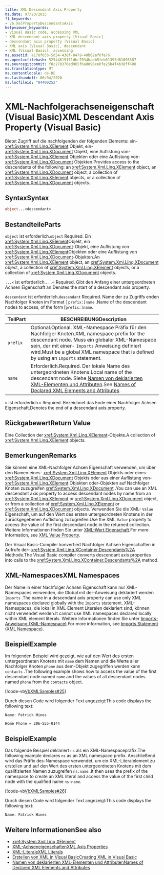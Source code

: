 ```yaml
---
title: XML Descendant Axis Property
ms.date: 07/20/2015
f1_keywords:
- vb.XmlPropertyDescendantsAxis
helpviewer_keywords:
- Visual Basic code, accessing XML
- XML descendant axis property [Visual Basic]
- descendant axis property [Visual Basic]
- XML axis [Visual Basic], descendant
- XML [Visual Basic], accessing
ms.assetid: a178f85b-5d54-438f-8479-40b62af6fe76
ms.openlocfilehash: 52544619171dbc7034baeb5feb61395d81096387
ms.sourcegitcommit: f8c270376ed905f6a8896ce0fe25b4f4b38ff498
ms.translationtype: MT
ms.contentlocale: de-DE
ms.lasthandoff: 06/04/2020
ms.locfileid: "84400252"
---
```

# <a name="xml-descendant-axis-property-visual-basic"></a><span data-ttu-id="6ee10-102">XML-Nachfolgerachseneigenschaft (Visual Basic)</span><span class="sxs-lookup"><span data-stu-id="6ee10-102">XML Descendant Axis Property (Visual Basic)</span></span>

<span data-ttu-id="6ee10-103">Bietet Zugriff auf die nachfolgenden der folgenden Elemente: ein- <xref:System.Xml.Linq.XElement> Objekt, ein- <xref:System.Xml.Linq.XDocument> Objekt, eine Auflistung von- <xref:System.Xml.Linq.XElement> Objekten oder eine Auflistung von- <xref:System.Xml.Linq.XDocument> Objekten.</span><span class="sxs-lookup"><span data-stu-id="6ee10-103">Provides access to the descendants of the following: an <xref:System.Xml.Linq.XElement> object, an <xref:System.Xml.Linq.XDocument> object, a collection of <xref:System.Xml.Linq.XElement> objects, or a collection of <xref:System.Xml.Linq.XDocument> objects.</span></span>

## <a name="syntax"></a><span data-ttu-id="6ee10-104">Syntax</span><span class="sxs-lookup"><span data-stu-id="6ee10-104">Syntax</span></span>

```vb
object...<descendant>
```

## <a name="parts"></a><span data-ttu-id="6ee10-105">Bestandteile</span><span class="sxs-lookup"><span data-stu-id="6ee10-105">Parts</span></span>

<span data-ttu-id="6ee10-106">`object` ist erforderlich.</span><span class="sxs-lookup"><span data-stu-id="6ee10-106">`object` Required.</span></span> <span data-ttu-id="6ee10-107">Ein <xref:System.Xml.Linq.XElement>Objekt, ein <xref:System.Xml.Linq.XDocument>-Objekt, eine Auflistung von <xref:System.Xml.Linq.XElement>Objekten oder eine Auflistung von <xref:System.Xml.Linq.XDocument>-Objekten.</span><span class="sxs-lookup"><span data-stu-id="6ee10-107">An <xref:System.Xml.Linq.XElement> object, an <xref:System.Xml.Linq.XDocument> object, a collection of <xref:System.Xml.Linq.XElement> objects, or a collection of <xref:System.Xml.Linq.XDocument> objects.</span></span>

<span data-ttu-id="6ee10-108">`...<` ist erforderlich.</span><span class="sxs-lookup"><span data-stu-id="6ee10-108">`...<` Required.</span></span> <span data-ttu-id="6ee10-109">Gibt den Anfang einer untergeordneten Achsen Eigenschaft an.</span><span class="sxs-lookup"><span data-stu-id="6ee10-109">Denotes the start of a descendant axis property.</span></span>

<span data-ttu-id="6ee10-110">`descendant` ist erforderlich.</span><span class="sxs-lookup"><span data-stu-id="6ee10-110">`descendant` Required.</span></span> <span data-ttu-id="6ee10-111">Name der zu Zugriffs enden Nachfolger Knoten im Format [ `prefix:]name` .</span><span class="sxs-lookup"><span data-stu-id="6ee10-111">Name of the descendant nodes to access, of the form [`prefix:]name`.</span></span>

|<span data-ttu-id="6ee10-112">Teil</span><span class="sxs-lookup"><span data-stu-id="6ee10-112">Part</span></span>|<span data-ttu-id="6ee10-113">BESCHREIBUNG</span><span class="sxs-lookup"><span data-stu-id="6ee10-113">Description</span></span>|
|----------|-----------------|
|`prefix`|<span data-ttu-id="6ee10-114">Optional.</span><span class="sxs-lookup"><span data-stu-id="6ee10-114">Optional.</span></span> <span data-ttu-id="6ee10-115">XML-Namespace Präfix für den Nachfolger Knoten.</span><span class="sxs-lookup"><span data-stu-id="6ee10-115">XML namespace prefix for the descendant node.</span></span> <span data-ttu-id="6ee10-116">Muss ein globaler XML-Namespace sein, der mit einer- `Imports` Anweisung definiert wird.</span><span class="sxs-lookup"><span data-stu-id="6ee10-116">Must be a global XML namespace that is defined by using an `Imports` statement.</span></span>|
|`name`|<span data-ttu-id="6ee10-117">Erforderlich.</span><span class="sxs-lookup"><span data-stu-id="6ee10-117">Required.</span></span> <span data-ttu-id="6ee10-118">Der lokale Name des untergeordneten Knotens.</span><span class="sxs-lookup"><span data-stu-id="6ee10-118">Local name of the descendant node.</span></span> <span data-ttu-id="6ee10-119">Siehe [Namen von deklarierten XML-Elementen und Attributen](../../programming-guide/language-features/xml/names-of-declared-xml-elements-and-attributes.md).</span><span class="sxs-lookup"><span data-stu-id="6ee10-119">See [Names of Declared XML Elements and Attributes](../../programming-guide/language-features/xml/names-of-declared-xml-elements-and-attributes.md).</span></span>|

<span data-ttu-id="6ee10-120">`>` ist erforderlich.</span><span class="sxs-lookup"><span data-stu-id="6ee10-120">`>` Required.</span></span> <span data-ttu-id="6ee10-121">Bezeichnet das Ende einer Nachfolger Achsen Eigenschaft.</span><span class="sxs-lookup"><span data-stu-id="6ee10-121">Denotes the end of a descendant axis property.</span></span>

## <a name="return-value"></a><span data-ttu-id="6ee10-122">Rückgabewert</span><span class="sxs-lookup"><span data-stu-id="6ee10-122">Return Value</span></span>

<span data-ttu-id="6ee10-123">Eine Collection der <xref:System.Xml.Linq.XElement>-Objekte.</span><span class="sxs-lookup"><span data-stu-id="6ee10-123">A collection of <xref:System.Xml.Linq.XElement> objects.</span></span>

## <a name="remarks"></a><span data-ttu-id="6ee10-124">Bemerkungen</span><span class="sxs-lookup"><span data-stu-id="6ee10-124">Remarks</span></span>

<span data-ttu-id="6ee10-125">Sie können eine XML-Nachfolger Achsen Eigenschaft verwenden, um über den Namen eines- <xref:System.Xml.Linq.XElement> Objekts oder eines- <xref:System.Xml.Linq.XDocument> Objekts oder aus einer Auflistung von- <xref:System.Xml.Linq.XElement> Objekten oder-Objekten auf Nachfolger Knoten zuzugreifen <xref:System.Xml.Linq.XDocument> .</span><span class="sxs-lookup"><span data-stu-id="6ee10-125">You can use an XML descendant axis property to access descendant nodes by name from an <xref:System.Xml.Linq.XElement> or <xref:System.Xml.Linq.XDocument> object, or from a collection of <xref:System.Xml.Linq.XElement> or <xref:System.Xml.Linq.XDocument> objects.</span></span> <span data-ttu-id="6ee10-126">Verwenden Sie die XML- `Value` Eigenschaft, um auf den Wert des ersten untergeordneten Knotens in der zurückgegebenen Auflistung zuzugreifen.</span><span class="sxs-lookup"><span data-stu-id="6ee10-126">Use the XML `Value` property to access the value of the first descendant node in the returned collection.</span></span> <span data-ttu-id="6ee10-127">Weitere Informationen finden Sie unter [XML-Wert Eigenschaft](xml-value-property.md).</span><span class="sxs-lookup"><span data-stu-id="6ee10-127">For more information, see [XML Value Property](xml-value-property.md).</span></span>

<span data-ttu-id="6ee10-128">Der Visual Basic-Compiler konvertiert Nachfolger Achsen Eigenschaften in Aufrufe der- <xref:System.Xml.Linq.XContainer.Descendants%2A> Methode.</span><span class="sxs-lookup"><span data-stu-id="6ee10-128">The Visual Basic compiler converts descendant axis properties into calls to the <xref:System.Xml.Linq.XContainer.Descendants%2A> method.</span></span>

## <a name="xml-namespaces"></a><span data-ttu-id="6ee10-129">XML-Namespaces</span><span class="sxs-lookup"><span data-stu-id="6ee10-129">XML Namespaces</span></span>

<span data-ttu-id="6ee10-130">Der Name in einer Nachfolger Achsen Eigenschaft kann nur XML-Namespaces verwenden, die Global mit der-Anweisung deklariert werden `Imports` .</span><span class="sxs-lookup"><span data-stu-id="6ee10-130">The name in a descendant axis property can use only XML namespaces declared globally with the `Imports` statement.</span></span> <span data-ttu-id="6ee10-131">XML-Namespaces, die lokal in XML-Element Literalen deklariert sind, können nicht verwendet werden.</span><span class="sxs-lookup"><span data-stu-id="6ee10-131">It cannot use XML namespaces declared locally within XML element literals.</span></span> <span data-ttu-id="6ee10-132">Weitere Informationen finden Sie unter [Imports-Anweisung (XML-Namespace)](../statements/imports-statement-xml-namespace.md).</span><span class="sxs-lookup"><span data-stu-id="6ee10-132">For more information, see [Imports Statement (XML Namespace)](../statements/imports-statement-xml-namespace.md).</span></span>

## <a name="example"></a><span data-ttu-id="6ee10-133">Beispiel</span><span class="sxs-lookup"><span data-stu-id="6ee10-133">Example</span></span>

<span data-ttu-id="6ee10-134">Im folgenden Beispiel wird gezeigt, wie auf den Wert des ersten untergeordneten Knotens mit `name` dem Namen und die Werte aller Nachfolger Knoten `phone` aus dem-Objekt zugegriffen werden kann `contacts` .</span><span class="sxs-lookup"><span data-stu-id="6ee10-134">The following example shows how to access the value of the first descendant node named `name` and the values of all descendant nodes named `phone` from the `contacts` object.</span></span>

[!code-vb[VbXMLSamples#25](~/samples/snippets/visualbasic/VS_Snippets_VBCSharp/VbXMLSamples/VB/XMLSamples11.vb#25)]

<span data-ttu-id="6ee10-135">Durch diesen Code wird folgender Text angezeigt:</span><span class="sxs-lookup"><span data-stu-id="6ee10-135">This code displays the following text:</span></span>

`Name: Patrick Hines`

`Home Phone = 206-555-0144`

## <a name="example"></a><span data-ttu-id="6ee10-136">Beispiel</span><span class="sxs-lookup"><span data-stu-id="6ee10-136">Example</span></span>

<span data-ttu-id="6ee10-137">Das folgende Beispiel deklariert `ns` als ein XML-Namespacepräfix.</span><span class="sxs-lookup"><span data-stu-id="6ee10-137">The following example declares `ns` as an XML namespace prefix.</span></span> <span data-ttu-id="6ee10-138">Anschließend wird das Präfix des-Namespace verwendet, um ein XML-Literalelement zu erstellen und auf den Wert des ersten untergeordneten Knotens mit dem qualifizierten Namen zuzugreifen `ns:name` .</span><span class="sxs-lookup"><span data-stu-id="6ee10-138">It then uses the prefix of the namespace to create an XML literal and access the value of the first child node with the qualified name `ns:name`.</span></span>

[!code-vb[VbXMLSamples#26](~/samples/snippets/visualbasic/VS_Snippets_VBCSharp/VbXMLSamples/VB/XMLSamples12.vb#26)]

<span data-ttu-id="6ee10-139">Durch diesen Code wird folgender Text angezeigt:</span><span class="sxs-lookup"><span data-stu-id="6ee10-139">This code displays the following text:</span></span>

`Name: Patrick Hines`

## <a name="see-also"></a><span data-ttu-id="6ee10-140">Weitere Informationen</span><span class="sxs-lookup"><span data-stu-id="6ee10-140">See also</span></span>

- <xref:System.Xml.Linq.XElement>
- [<span data-ttu-id="6ee10-141">XML-Achseneigenschaften</span><span class="sxs-lookup"><span data-stu-id="6ee10-141">XML Axis Properties</span></span>](index.md)
- [<span data-ttu-id="6ee10-142">XML-Literale</span><span class="sxs-lookup"><span data-stu-id="6ee10-142">XML Literals</span></span>](../xml-literals/index.md)
- [<span data-ttu-id="6ee10-143">Erstellen von XML in Visual Basic</span><span class="sxs-lookup"><span data-stu-id="6ee10-143">Creating XML in Visual Basic</span></span>](../../programming-guide/language-features/xml/creating-xml.md)
- [<span data-ttu-id="6ee10-144">Namen von deklarierten XML-Elementen und Attributen</span><span class="sxs-lookup"><span data-stu-id="6ee10-144">Names of Declared XML Elements and Attributes</span></span>](../../programming-guide/language-features/xml/names-of-declared-xml-elements-and-attributes.md)
